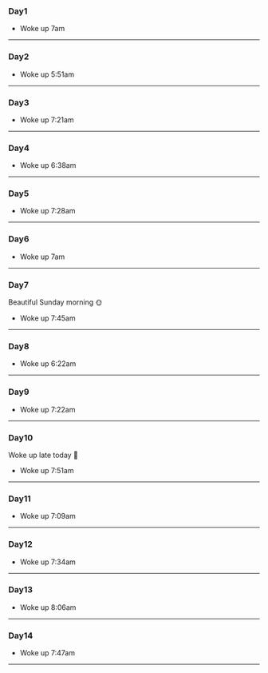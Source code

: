 ### Day1
- Woke up 7am
---
### Day2
- Woke up 5:51am
---

### Day3
- Woke up 7:21am
---

### Day4
- Woke up 6:38am
---

### Day5
- Woke up 7:28am
---

### Day6
- Woke up 7am
---

### Day7
Beautiful Sunday morning 🌞
- Woke up 7:45am
---

### Day8
- Woke up 6:22am
---

### Day9
- Woke up 7:22am
---

### Day10
Woke up late today 😤
- Woke up 7:51am
---

### Day11
- Woke up 7:09am
---

### Day12
- Woke up 7:34am
---

### Day13
- Woke up 8:06am
---

### Day14
- Woke up 7:47am
---